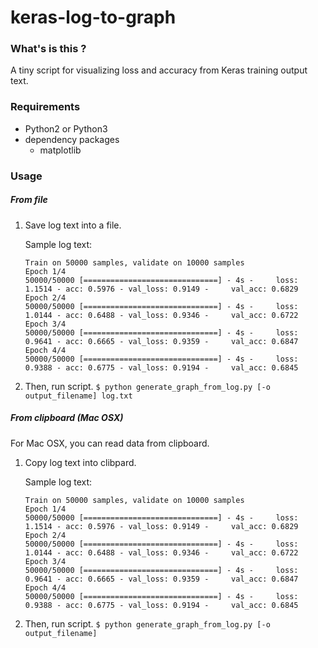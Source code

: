 # keras-log-to-graph

### What's is this ?

A tiny script for visualizing loss and accuracy from Keras training output text.

### Requirements

- Python2 or Python3
- dependency packages
	- matplotlib

### Usage

##### From file

1. Save log text into a file.

	Sample log text:
	
	```
	Train on 50000 samples, validate on 10000 samples
	Epoch 1/4
	50000/50000 [==============================] - 4s - 	loss: 1.1514 - acc: 0.5976 - val_loss: 0.9149 - 	val_acc: 0.6829
	Epoch 2/4
	50000/50000 [==============================] - 4s - 	loss: 1.0144 - acc: 0.6488 - val_loss: 0.9346 - 	val_acc: 0.6722
	Epoch 3/4
	50000/50000 [==============================] - 4s - 	loss: 0.9641 - acc: 0.6665 - val_loss: 0.9359 - 	val_acc: 0.6847
	Epoch 4/4
	50000/50000 [==============================] - 4s - 	loss: 0.9388 - acc: 0.6775 - val_loss: 0.9194 - 	val_acc: 0.6845
	```
	
1. Then, run script. `$ python generate_graph_from_log.py [-o output_filename] log.txt`

##### From clipboard (Mac OSX)

For Mac OSX, you can read data from clipboard.

1. Copy log text into clibpard.

	Sample log text: 
	
	```
	Train on 50000 samples, validate on 10000 samples
	Epoch 1/4
	50000/50000 [==============================] - 4s - 	loss: 1.1514 - acc: 0.5976 - val_loss: 0.9149 - 	val_acc: 0.6829
	Epoch 2/4
	50000/50000 [==============================] - 4s - 	loss: 1.0144 - acc: 0.6488 - val_loss: 0.9346 - 	val_acc: 0.6722
	Epoch 3/4
	50000/50000 [==============================] - 4s - 	loss: 0.9641 - acc: 0.6665 - val_loss: 0.9359 - 	val_acc: 0.6847
	Epoch 4/4
	50000/50000 [==============================] - 4s - 	loss: 0.9388 - acc: 0.6775 - val_loss: 0.9194 - 	val_acc: 0.6845
	```
	
1. Then, run script. `$ python generate_graph_from_log.py [-o output_filename]`